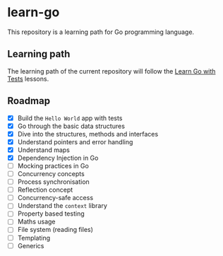 # learn-go
This repository is a learning path for Go programming language.

## Learning path
The learning path of the current repository will follow the [Learn Go with Tests](https://quii.gitbook.io/learn-go-with-tests/) lessons.

## Roadmap
- [x] Build the `Hello World` app with tests
- [X] Go through the basic data structures
- [x] Dive into the structures, methods and interfaces
- [X] Understand pointers and error handling
- [X] Understand maps
- [X] Dependency Injection in Go
- [ ] Mocking practices in Go
- [ ] Concurrency concepts
- [ ] Process synchronisation
- [ ] Reflection concept
- [ ] Concurrency-safe access
- [ ] Understand the `context` library
- [ ] Property based testing
- [ ] Maths usage
- [ ] File system (reading files)
- [ ] Templating
- [ ] Generics